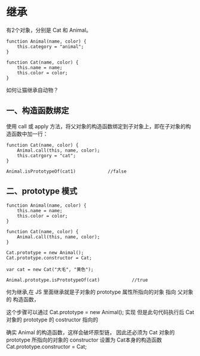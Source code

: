 # 继承

有2个对象，分别是 Cat 和 Animal。

```
function Animal(name, color) {
    this.category = "animal";
}

function Cat(name, color) {
    this.name = name;
    this.color = color;
}
```

如何让猫继承自动物？

## 一、构造函数绑定

使用 call 或 apply 方法，将父对象的构造函数绑定到子对象上，即在子对象的构造函数中加一行：

```
function Cat(name, color) {
    Animal.call(this, name, color);
    this.catrgory = "cat";
}

Animal.isPrototypeOf(cat1)            //false
```

## 二、prototype 模式

```
function Animal(name, color) {
    this.name = name;
    this.color = color;
}

function Cat(name, color) {
    Animal.call(this, name, color);
}

Cat.prototype = new Animal();
Cat.prototype.constructor = Cat;

var cat = new Cat("大毛", "黄色");

Animal.prototype.isPrototypeOf(cat)            //true
```

何为继承,在 JS 里面继承就是子对象的 prototype 属性所指向的对象 指向 父对象的 构造函数，

这个步骤可以通过 Cat.prototype = new Animal\(\); 实现 但是此句代码执行后 Cat对象的 prototype 的 costructor 指向的

确实 Animal 的构造函数，这样会破坏原型链， 因此还必须为 Cat 对象的 prototype 所指向的对象的 constructor 设置为 Cat本身的构造函数 Cat.prototype.constructor = Cat;

